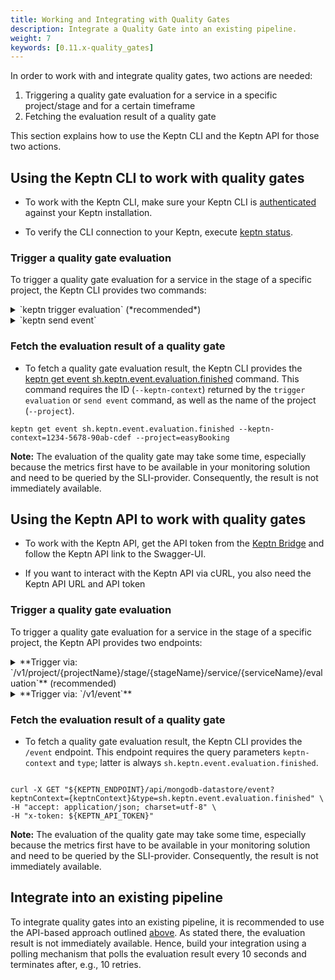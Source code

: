 ```yaml
---
title: Working and Integrating with Quality Gates
description: Integrate a Quality Gate into an existing pipeline.
weight: 7
keywords: [0.11.x-quality_gates]
---
```


In order to work with and integrate quality gates, two actions are needed:

1. Triggering a quality gate evaluation for a service in a specific project/stage and for a certain timeframe
1. Fetching the evaluation result of a quality gate 

This section explains how to use the Keptn CLI and the Keptn API for those two actions.

## Using the Keptn CLI to work with quality gates

<!--TODO: Provide link to bridge-->
* To work with the Keptn CLI, make sure your Keptn CLI is [authenticated](../../operate/install/#authenticate-keptn-cli) against your Keptn installation.

* To verify the CLI connection to your Keptn, execute [keptn status](../../reference/cli/commands/keptn_status/).

### Trigger a quality gate evaluation

To trigger a quality gate evaluation for a service in the stage of a specific project, the Keptn CLI provides two commands: 

<details><summary>`keptn trigger evaluation` (*recommended*)</summary>
<p>

* The [keptn trigger evaluation](../../reference/cli/commands/keptn_trigger_evaluation/) command allows specifying the timeframe of the evaluation using the `--start`, `--end`, or `timeframe` flags. 

* To trigger a quality gate evaluation with a timeframe of `5` minutes starting at `2020-12-31T10:00:00`, use the following example:

```console
keptn trigger evaluation --project=easyBooking --stage=quality_assurance --service=booking --start=2020-12-31T11:59:59 --timeframe=5m
```

* This command returns a unique ID (`keptn-context`) that is required to retrieve the evaluation result. 

</p>
</details>

<details><summary>`keptn send event`</summary>
<p>

* First, specify a valid Keptn CloudEvent of type [sh.keptn.event.<stage>.evaluation.triggered](https://github.com/keptn/spec/blob/0.2.2/cloudevents.md#evaluation-triggered) and store it as JSON file, e.g., `trigger_quality_gate.json`

```json
{
  "source": "keptn-cli",
  "specversion": "1.0",
  "type": "sh.keptn.event.quality_assurance.evaluation.triggered",
  "contenttype": "application/json",
  "data": {
    "deploymentstrategy": "direct",
    "image": "docker.io/keptnexamples/booking",
    "tag": "0.11.2",
    "start": "2020-09-01T08:31:06Z",
    "end": "2020-09-01T08:36:06Z",
    "labels": {
      "buildId": "build-17",
      "owner": "JohnDoe",
      "testNo": "47-11"
    },
    "project": "easyBooking",
    "service": "booking",
    "stage": "quality_assurance",
    "teststrategy": "manual"
  }
}
```

* Trigger a quality gate evaluation by sending the CloudEvent to Keptn using the [keptn send event](../../reference/cli/commands/keptn_send_event/) command:

```console
keptn send event --file=trigger_quality_gate.json 
```

* This command returns a unique ID (`keptn-context`) that is required to retrieve the evaluation result. 

</p>
</details>

### Fetch the evaluation result of a quality gate

* To fetch a quality gate evaluation result, the Keptn CLI provides the [keptn get event sh.keptn.event.evaluation.finished](../../reference/cli/commands/keptn_get_event/) command. This command requires the ID (`--keptn-context`) returned by the `trigger evaluation` or `send event` command, as well as the name of the project (`--project`).

```console
keptn get event sh.keptn.event.evaluation.finished --keptn-context=1234-5678-90ab-cdef --project=easyBooking
```

**Note:** The evaluation of the quality gate may take some time, especially because the metrics first have to be available in your monitoring solution and need to be queried by the SLI-provider. Consequently, the result is not immediately available.


## Using the Keptn API to work with quality gates

<!--TODO: Provide link to bridge-->
* To work with the Keptn API, get the API token from the [Keptn Bridge]() and follow the Keptn API link to the Swagger-UI. 

* If you want to interact with the Keptn API via cURL, you also need the Keptn API URL and API token

### Trigger a quality gate evaluation 

To trigger a quality gate evaluation for a service in the stage of a specific project, the Keptn API provides two endpoints: 


<details><summary>**Trigger via: `/v1/project/{projectName}/stage/{stageName}/service/{serviceName}/evaluation`** (recommended)</summary>
<p>

* This endpoint requires the path parameters `projectName`, `stageName`, and `serviceName`: `/api/v1/project/{projectName}/stage/{stageName}/service/{serviceName}/evaluation`

* The required payload allows you to set the `start`, `end`, and `timeframe` (choose either the `end` or `timeframe` parameter):

```json
{
    "start": "2020-09-28T07:00:00",     // required
    "end": "2020-09-28T07:05:00",       // cannot be used in combination with 'timeframe'
    "timeframe": "5m",                  // cannot be used in combination with 'to'
    "labels": {
      "buildId": "build-17",
      "owner": "JohnDoe",
      "testNo": "47-11"
    }
}
```

* Trigger a quality gate evaluation with a POST request:

```console
curl -X POST "${KEPTN_ENDPOINT}/v1/project/easyBooking/stage/quality_assurance/service/booking/evaluation" \
-H "accept: application/json; charset=utf-8" \
-H "x-token: ${KEPTN_API_TOKEN}" \
-H "Content-Type: application/json; charset=utf-8" \
-d "{ \"start\": \"2020-09-28T07:00:00\", \"timeframe\": \"5m\", \"labels\":{\"buildId\":\"build-17\",\"owner\":\"JohnDoe\",\"testNo\":\"47-11\"}}"
```

* The endpoint returns a unique ID (`keptn-context`) that is required to retrieve the evaluation result. (**Note:** The response also contains a *token* that is required to open a WebSocket communication. This token is not needed now.)


</p>
</details>

<details><summary>**Trigger via: `/v1/event`**</summary>
<p>

* Specify a valid Keptn CloudEvent of type [sh.keptn.event.[stage].evaluation.triggered](https://github.com/keptn/spec/blob/0.2.2/cloudevents.md#evaluation.triggered) and store it as JSON file, e.g., `trigger_quality_gate.json`

```json
{
  "source": "keptn-cli",
  "specversion": "1.0",
  "type": "sh.keptn.event.quality_assurance.evaluation.triggered",
  "contenttype": "application/json",
  "data": {
    "deploymentstrategy": "direct",
    "image": "docker.io/keptnexamples/booking",
    "tag": "0.11.2",
    "start": "2020-09-01T08:31:06Z",
    "end": "2020-09-01T08:36:06Z",
    "labels": {
      "buildId": "build-17",
      "owner": "JohnDoe",
      "number": "1234"
    },
    "project": "easyBooking",
    "service": "booking",
    "stage": "quality_assurance",
    "teststrategy": "manual"
  }
}
```

* Trigger a quality gate evaluation with a POST request on `/event`:

```console
curl -X POST "${KEPTN_ENDPOINT}/v1/event" \
-H "accept: application/json; charset=utf-8" \
-H "x-token: ${KEPTN_API_TOKEN}" \
-H "Content-Type: application/json; charset=utf-8" \
-d @./trigger_quality_gate.json
```

* The endpoint returns a unique ID (`keptn-context`) that is required to retrieve the evaluation result. (**Note:** The response also contains a *token* that is required to open a WebSocket communication. This token is not needed now.)

</p>
</details>

### Fetch the evaluation result of a quality gate 

* To fetch a quality gate evaluation result, the Keptn CLI provides the `/event` endpoint. This endpoint requires the query parameters `keptn-context` and `type`; latter is always `sh.keptn.event.evaluation.finished`. 

```console

curl -X GET "${KEPTN_ENDPOINT}/api/mongodb-datastore/event?keptnContext={keptnContext}&type=sh.keptn.event.evaluation.finished" \
-H "accept: application/json; charset=utf-8" \
-H "x-token: ${KEPTN_API_TOKEN}"
```

**Note:** The evaluation of the quality gate may take some time, especially because the metrics first have to be available in your monitoring solution and need to be queried by the SLI-provider. Consequently, the result is not immediately available.

## Integrate into an existing pipeline

To integrate quality gates into an existing pipeline, it is recommended to use the API-based approach outlined [above](./#using-the-keptn-api-to-work-with-quality-gates). As stated there, the evaluation result is not immediately available. Hence, build your integration using a polling mechanism that polls the evaluation result every 10 seconds and terminates after, e.g., 10 retries. 

<!-- 
### Custom integrations

Find here custom integrations built by the Keptn community:

* [Azure DevOps Keptn Integration](https://github.com/keptn-sandbox/keptn-azure-devops-extension): *Integration of Keptn within your TFS/VSTS/AZDO build*  
-->
